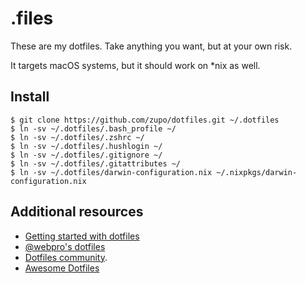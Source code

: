 # .files

These are my dotfiles. Take anything you want, but at your own risk.

It targets macOS systems, but it should work on \*nix as well.


## Install

```
$ git clone https://github.com/zupo/dotfiles.git ~/.dotfiles
$ ln -sv ~/.dotfiles/.bash_profile ~/
$ ln -sv ~/.dotfiles/.zshrc ~/
$ ln -sv ~/.dotfiles/.hushlogin ~/
$ ln -sv ~/.dotfiles/.gitignore ~/
$ ln -sv ~/.dotfiles/.gitattributes ~/
$ ln -sv ~/.dotfiles/darwin-configuration.nix ~/.nixpkgs/darwin-configuration.nix
```


## Additional resources

- [Getting started with dotfiles](https://medium.com/@webprolific/getting-started-with-dotfiles-43c3602fd789)
- [@webpro's dotfiles](https://github.com/webpro/dotfiles)
- [Dotfiles community](https://dotfiles.github.io).
- [Awesome Dotfiles](https://github.com/webpro/awesome-dotfiles)
